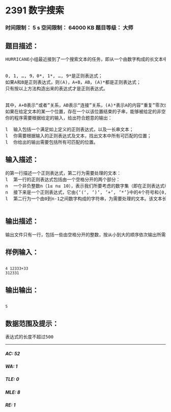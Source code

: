 # 2391 数字搜索   
### 时间限制： 5 s     空间限制： 64000 KB     题目等级： 大师  
## 题目描述：  

<pre>
HURRICANE小组最近接到了一个搜索文本的任务，即从一个由数字构成的长文本中，匹配满足指定条件的子串。搜索的条件采用形如‘(0+10*1)*10*’这样的正则表达式来描述。其中正则表达式的归纳定义如下：
 

0, 1, …, 9，0*, 1*, …, 9*是正则表达式；
如果A和B是正则表达式，则(A)，A+B，AB，(A)*都是正则表达式；
只有按以上方法构造出来的表达式才是正则表达式。

 
其中，A+B表示“或者”关系，AB表示“连接”关系，(A)*表示A的内容“重复”零次或者多次。比如正则表达式(12+3)(4+5)6*，就可以匹配以124，125，34，35之一开头，之后接零0个或任意多个6的字符串（例如字符串12566）。正则表达式(1+0)*可以匹配所有由0和1构成的字符串，或者是空串。如果一个正则表达式不能匹配空串，则称它是非空的。本题考虑的都是非空正则表达式。
如果在给定文本的某一个位置，存在一个以该位置结束的子串，能够被给定的非空正则表达式匹配，则称该位置是可匹配的。现在HURRICANE小组接到的任务就是找出所有可匹配的位置。你能帮助他们完成这个任务么？
你的程序需要根据给定的输入，给出符合题意的输出：
 
l  输入包括一个满足如上定义的正则表达式，以及一长串文本；
l  你需要根据输入的正则表达式及文本，找出文本中所有可匹配的位置；
l  你给出的输出需要包括所有可匹配的位置。
</pre>
  
  
## 输入描述：  

<pre>
的第一行描述一个正则表达式，第二行为需要处理的文本：
l  第一行的正则表达式包括由一个空格分开的两个部分：
n  一个非负整数n（1≤ n≤ 10），表示我们所要考虑的数字集（即在正则表达式和文本中所出现的数字）是0, 1, …, n–1。
n  接下来是一个正则表达式，它由{‘(‘, ’)’, ’+’, ’*’}中的4个符号和{0, …, n–1}中的数字构成，表达式的长度不超过500个字符。
l  第二行为一个由0到n-1之间数字构成的字符串，为需要处理的文本。该文本长度不超过10,000,000个字符。
 
</pre>
  
  
## 输出描述：  

<pre>
输出文件只有一行，包括一些由空格分开的整数，按从小到大的顺序依次输出所需处理的文本中每一个可匹配的位置。
</pre>
  
  
## 样例输入：  

<pre><code>
4 12333+33
312331
</code></pre>
  
  
## 输出输出：  

<pre><code>
5
</code></pre>
  
  
## 数据范围及提示：  

<pre>
表达式的长度不超过500
</pre>
  
  
***  

##### AC: 52  
##### WA: 1  
##### TLE: 0  
##### MLE: 8  
##### RE: 1  
